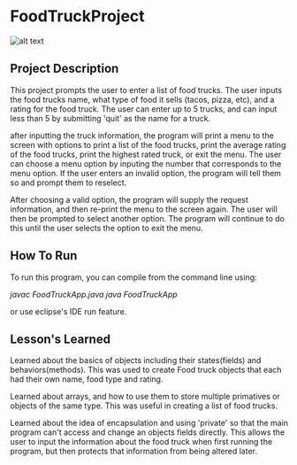 # FoodTruckProject
![alt text](istockphoto-1090191246-612x612.jpg)

## Project Description
This project prompts the user to enter a list of food trucks. The user inputs the food trucks name, what type of food it sells (tacos, pizza, etc), and a rating for the food truck. The user can enter up to 5 trucks, and can input less than 5 by submitting 'quit' as the name for a truck.

after inputting the truck information, the program will print a menu to the screen with options to print a list of the food trucks, print the average rating of the food trucks, print the highest rated truck, or exit the menu. The user can choose a menu option by inputing the number that corresponds to the menu option. If the user enters an invalid option, the program will tell them so and prompt them to reselect.

After choosing a valid option, the program will supply the request information, and then re-print the menu to the screen again. The user will then be prompted to select another option. The program will continue to do this until the user selects the option to exit the menu.

## How To Run
To run this program, you can compile from the command line using:

*javac FoodTruckApp.java*
*java FoodTruckApp*

or use eclipse's IDE run feature.

## Lesson's Learned
Learned about the basics of objects including their states(fields) and behaviors(methods). This was used to create Food truck objects that each had their own name, food type and rating.

Learned about arrays, and how to use them to store multiple primatives or objects of the same type. This was useful in creating a list of food trucks.

Learned about the idea of encapsulation and using 'private' so that the main program can't access and change an objects fields directly. This allows the user to input the information about the food truck when first running the program, but then protects that information from being altered later.

